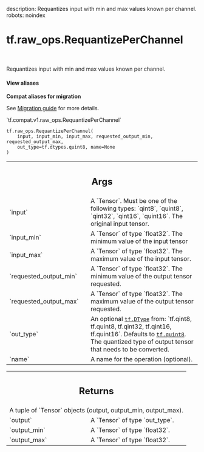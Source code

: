 description: Requantizes input with min and max values known per channel.
robots: noindex

# tf.raw_ops.RequantizePerChannel

<!-- Insert buttons and diff -->

<table class="tfo-notebook-buttons tfo-api nocontent" align="left">

</table>



Requantizes input with min and max values known per channel.

<section class="expandable">
  <h4 class="showalways">View aliases</h4>
  <p>
<b>Compat aliases for migration</b>
<p>See
<a href="https://www.tensorflow.org/guide/migrate">Migration guide</a> for
more details.</p>
<p>`tf.compat.v1.raw_ops.RequantizePerChannel`</p>
</p>
</section>

<pre class="devsite-click-to-copy prettyprint lang-py tfo-signature-link">
<code>tf.raw_ops.RequantizePerChannel(
    input, input_min, input_max, requested_output_min, requested_output_max,
    out_type=tf.dtypes.quint8, name=None
)
</code></pre>



<!-- Placeholder for "Used in" -->


<!-- Tabular view -->
 <table class="responsive fixed orange">
<colgroup><col width="214px"><col></colgroup>
<tr><th colspan="2"><h2 class="add-link">Args</h2></th></tr>

<tr>
<td>
`input`
</td>
<td>
A `Tensor`. Must be one of the following types: `qint8`, `quint8`, `qint32`, `qint16`, `quint16`.
The original input tensor.
</td>
</tr><tr>
<td>
`input_min`
</td>
<td>
A `Tensor` of type `float32`.
The minimum value of the input tensor
</td>
</tr><tr>
<td>
`input_max`
</td>
<td>
A `Tensor` of type `float32`.
The maximum value of the input tensor.
</td>
</tr><tr>
<td>
`requested_output_min`
</td>
<td>
A `Tensor` of type `float32`.
The minimum value of the output tensor requested.
</td>
</tr><tr>
<td>
`requested_output_max`
</td>
<td>
A `Tensor` of type `float32`.
The maximum value of the output tensor requested.
</td>
</tr><tr>
<td>
`out_type`
</td>
<td>
An optional <a href="../../tf/dtypes/DType.md"><code>tf.DType</code></a> from: `tf.qint8, tf.quint8, tf.qint32, tf.qint16, tf.quint16`. Defaults to <a href="../../tf.md#quint8"><code>tf.quint8</code></a>.
The quantized type of output tensor that needs to be converted.
</td>
</tr><tr>
<td>
`name`
</td>
<td>
A name for the operation (optional).
</td>
</tr>
</table>



<!-- Tabular view -->
 <table class="responsive fixed orange">
<colgroup><col width="214px"><col></colgroup>
<tr><th colspan="2"><h2 class="add-link">Returns</h2></th></tr>
<tr class="alt">
<td colspan="2">
A tuple of `Tensor` objects (output, output_min, output_max).
</td>
</tr>
<tr>
<td>
`output`
</td>
<td>
A `Tensor` of type `out_type`.
</td>
</tr><tr>
<td>
`output_min`
</td>
<td>
A `Tensor` of type `float32`.
</td>
</tr><tr>
<td>
`output_max`
</td>
<td>
A `Tensor` of type `float32`.
</td>
</tr>
</table>


